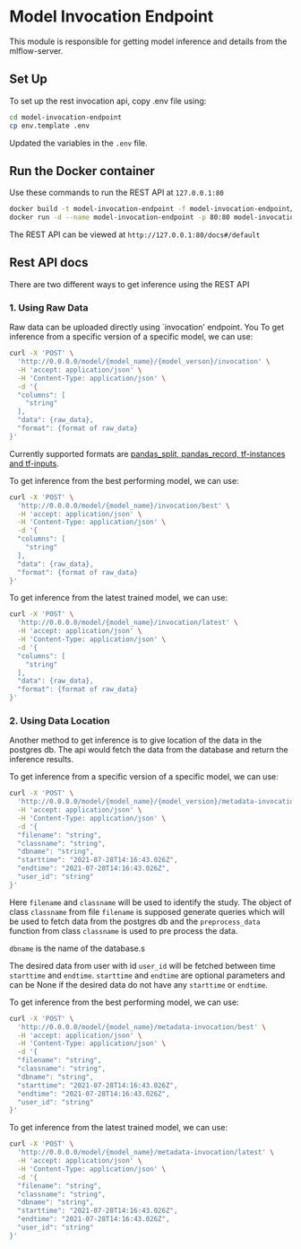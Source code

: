 # Model Invocation Endpoint

This module is responsible for getting model inference and details from the mlflow-server.

## Set Up

To set up the rest invocation api, copy .env file using:

```bash
cd model-invocation-endpoint
cp env.template .env
```

Updated the variables in the `.env` file.
## Run the Docker container

Use these commands to run the REST API at `127.0.0.1:80`

```bash
docker build -t model-invocation-endpoint -f model-invocation-endpoint/Dockerfile
docker run -d --name model-invocation-endpoint -p 80:80 model-invocation-endpoint
```

The REST API can be viewed at `http://127.0.0.1:80/docs#/default`

## Rest API docs

There are two different ways to get inference using the REST API

### 1. Using Raw Data

Raw data can be uploaded directly using `invocation' endpoint. You
To get inference from a specific version of a specific model, we can use:

```bash
curl -X 'POST' \
  'http://0.0.0.0/model/{model_name}/{model_verson}/invocation' \
  -H 'accept: application/json' \
  -H 'Content-Type: application/json' \
  -d '{
  "columns": [
    "string"
  ],
  "data": {raw_data},
  "format": {format of raw_data}
}'
```

Currently supported formats are [pandas_split, pandas_record, tf-instances and tf-inputs](./docs/input_formats.md).

To get inference from the best performing model, we can use:
```bash
curl -X 'POST' \
  'http://0.0.0.0/model/{model_name}/invocation/best' \
  -H 'accept: application/json' \
  -H 'Content-Type: application/json' \
  -d '{
  "columns": [
    "string"
  ],
  "data": {raw_data},
  "format": {format of raw_data}
}'
```

To get inference from the latest trained model, we can use:
```bash
curl -X 'POST' \
  'http://0.0.0.0/model/{model_name}/invocation/latest' \
  -H 'accept: application/json' \
  -H 'Content-Type: application/json' \
  -d '{
  "columns": [
    "string"
  ],
  "data": {raw_data},
  "format": {format of raw_data}
}'
```

### 2. Using Data Location

Another method to get inference is to give location of the data in the postgres db. The api would fetch the data from the database and return the inference results.

To get inference from a specific version of a specific model, we can use:

```bash
curl -X 'POST' \
  'http://0.0.0.0/model/{model_name}/{model_version}/metadata-invocation/' \
  -H 'accept: application/json' \
  -H 'Content-Type: application/json' \
  -d '{
  "filename": "string",
  "classname": "string",
  "dbname": "string",
  "starttime": "2021-07-28T14:16:43.026Z",
  "endtime": "2021-07-28T14:16:43.026Z",
  "user_id": "string"
}'
```

Here `filename` and `classname` will be used to identify the study. The object of class `classname` from file `filename` is supposed generate queries which will be used to fetch data from the postgres db and the `preprocess_data` function from class `classname` is used to pre process the data.

`dbname` is the name of the database.s

The desired data from user with id `user_id` will be fetched between time `starttime` and `endtime`. `starttime` and `endtime` are optional parameters and can be None if the desired data do not have any `starttime` or `endtime`.


To get inference from the best performing model, we can use:

```bash
curl -X 'POST' \
  'http://0.0.0.0/model/{model_name}/metadata-invocation/best' \
  -H 'accept: application/json' \
  -H 'Content-Type: application/json' \
  -d '{
  "filename": "string",
  "classname": "string",
  "dbname": "string",
  "starttime": "2021-07-28T14:16:43.026Z",
  "endtime": "2021-07-28T14:16:43.026Z",
  "user_id": "string"
}'
```

To get inference from the latest trained model, we can use:
```bash
curl -X 'POST' \
  'http://0.0.0.0/model/{model_name}/metadata-invocation/latest' \
  -H 'accept: application/json' \
  -H 'Content-Type: application/json' \
  -d '{
  "filename": "string",
  "classname": "string",
  "dbname": "string",
  "starttime": "2021-07-28T14:16:43.026Z",
  "endtime": "2021-07-28T14:16:43.026Z",
  "user_id": "string"
}'
```
